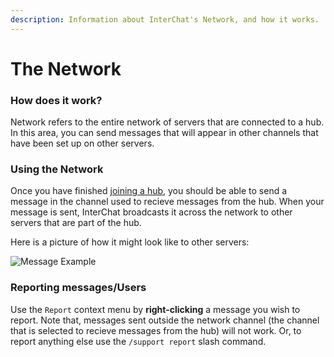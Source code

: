 ```yaml
---
description: Information about InterChat's Network, and how it works.
---
```


# The Network

### How does it work?

Network refers to the entire network of servers that are connected to a hub. In this area, you can send messages that will appear in other channels that have been set up on other servers.

### Using the Network

Once you have finished [joining a hub](../hub/joining.md), you should be able to send a message in the channel used to recieve messages from the hub. When your message is sent, InterChat broadcasts it across the network to other servers that are part of the hub.

Here is a picture of how it might look like to other servers:

![Message Example](/img/message.png)

<!-- <figure><img src="../../assets/image (1).png" alt=""><figcaption></figcaption></figure> -->

### Reporting messages/Users

Use the `Report` context menu by **right-clicking** a message you wish to report. Note that, messages sent outside the network channel (the channel that is selected to recieve messages from the hub) will not work. Or, to report anything else use the `/support report` slash command.

